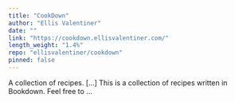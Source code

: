 ```yaml
---
title: "CookDown"
author: "Ellis Valentiner"
date: ""
link: "https://cookdown.ellisvalentiner.com/"
length_weight: "1.4%"
repo: "ellisvalentiner/cookdown"
pinned: false
---
```


A collection of recipes. [...] This is a collection of recipes written in Bookdown. Feel free to ...
